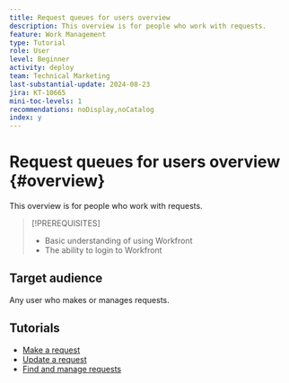 ```yaml
---
title: Request queues for users overview
description: This overview is for people who work with requests. 
feature: Work Management
type: Tutorial
role: User
level: Beginner
activity: deploy
team: Technical Marketing
last-substantial-update: 2024-08-23
jira: KT-10665
mini-toc-levels: 1
recommendations: noDisplay,noCatalog
index: y
---
```


# Request queues for users overview {#overview}

This overview is for people who work with requests. 

>[!PREREQUISITES]
>
>* Basic understanding of using Workfront
>* The ability to login to Workfront

## Target audience

Any user who makes or manages requests.

## Tutorials

* [Make a request](/help/manage-work/issues-requests/make-a-request.md)
* [Update a request](/help/manage-work/issues-requests/update-a-request.md)
* [Find and manage requests](/help/manage-work/issues-requests/find-requests.md)

